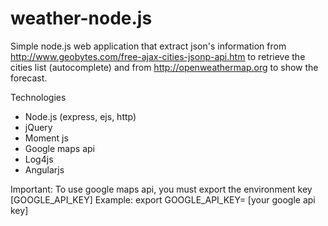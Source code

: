 weather-node.js
===============
Simple node.js web application that extract json's information from http://www.geobytes.com/free-ajax-cities-jsonp-api.htm
to retrieve the cities list (autocomplete) and from http://openweathermap.org to show the forecast.

Technologies

- Node.js (express, ejs, http)
- jQuery
- Moment js
- Google maps api
- Log4js
- Angularjs


Important: To use google maps api, you must export the environment key [GOOGLE_API_KEY]
Example:
	export GOOGLE_API_KEY= [your google api key]